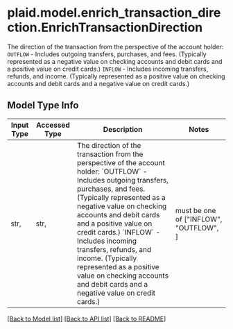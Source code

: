 # plaid.model.enrich_transaction_direction.EnrichTransactionDirection

The direction of the transaction from the perspective of the account holder:  `OUTFLOW` - Includes outgoing transfers, purchases, and fees. (Typically represented as a negative value on checking accounts and debit cards and a positive value on credit cards.)  `INFLOW` - Includes incoming transfers, refunds, and income. (Typically represented as a positive value on checking accounts and debit cards and a negative value on credit cards.)

## Model Type Info
Input Type | Accessed Type | Description | Notes
------------ | ------------- | ------------- | -------------
str,  | str,  | The direction of the transaction from the perspective of the account holder:  &#x60;OUTFLOW&#x60; - Includes outgoing transfers, purchases, and fees. (Typically represented as a negative value on checking accounts and debit cards and a positive value on credit cards.)  &#x60;INFLOW&#x60; - Includes incoming transfers, refunds, and income. (Typically represented as a positive value on checking accounts and debit cards and a negative value on credit cards.) | must be one of ["INFLOW", "OUTFLOW", ] 

[[Back to Model list]](../../README.md#documentation-for-models) [[Back to API list]](../../README.md#documentation-for-api-endpoints) [[Back to README]](../../README.md)

